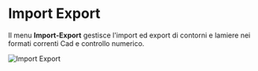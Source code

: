 # Import Export

Il menu **Import-Export** gestisce l'import ed export di contorni e lamiere nei formati correnti Cad e controllo numerico.

![Import Export](/import-export/import-export.png)
